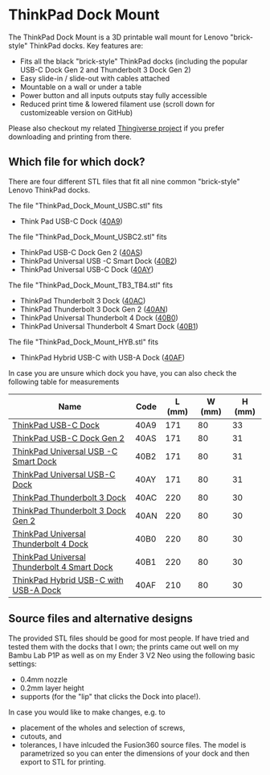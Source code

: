# ThinkPad Dock Mount
The ThinkPad Dock Mount is a 3D printable wall mount for Lenovo "brick-style" ThinkPad docks. Key features are:
* Fits all the black "brick-style" ThinkPad docks (including the popular USB-C Dock Gen 2 and Thunderbolt 3 Dock Gen 2)
* Easy slide-in / slide-out with cables attached
* Mountable on a wall or under a table
* Power button and all inputs outputs stay fully accessible
* Reduced print time & lowered filament use (scroll down for customizeable version on GitHub)

Please also checkout my related [Thingiverse project](https://www.thingiverse.com/thing:6096753) if you prefer downloading and printing from there.

## Which file for which dock?
There are four different STL files that fit all nine common "brick-style" Lenovo ThinkPad docks.

The file "ThinkPad_Dock_Mount_USBC.stl" fits
* Think Pad USB-C Dock ([40A9](https://support.lenovo.com/us/en/accessories/acc100348-thinkpad-usb-c-dock-overview-and-service-parts
))

The file "ThinkPad_Dock_Mount_USBC2.stl" fits
* ThinkPad USB-C Dock Gen 2 ([40AS](https://support.lenovo.com/us/en/accessories/acc500106-thinkpad-usb-c-dock-gen-2-overview-and-service-parts
))
* ThinkPad Universal USB -C Smart Dock ([40B2](https://support.lenovo.com/us/en/accessories/acc500253-thinkpad-universal-usb-c-smart-dock-overview-and-service-parts
))
* ThinkPad Universal USB-C Dock ([40AY](https://support.lenovo.com/us/en/solutions/pd500519-thinkpad-universal-usb-c-dock-overview-and-service-parts
))

The file "ThinkPad_Dock_Mount_TB3_TB4.stl" fits
* ThinkPad Thunderbolt 3 Dock ([40AC](https://support.lenovo.com/us/en/solutions/acc100356-thinkpad-thunderbolt-3-dock-overview-and-service-parts
))
* ThinkPad Thunderbolt 3 Dock Gen 2 ([40AN](https://support.lenovo.com/us/en/solutions/pd500265-thinkpad-thunderbolt-3-dock-gen-2-overview-and-sevice-parts
))
* ThinkPad Universal Thunderbolt 4 Dock ([40B0](https://support.lenovo.com/us/en/solutions/pd500503-thinkpad-universal-thunderbolt-4-dock-overview-and-service-parts
))
* ThinkPad Universal Thunderbolt 4 Smart Dock ([40B1](https://support.lenovo.com/us/en/accessories/acc500254-thinkpad-universal-thunderbolt-4-smart-dock-overview-and-service-parts
))

The file "ThinkPad_Dock_Mount_HYB.stl" fits
* ThinkPad Hybrid USB-C with USB-A Dock ([40AF](https://support.lenovo.com/us/en/solutions/pd500180-thinkpad-hybrid-usb-c-with-usb-a-dock-overview-and-service-parts
))

In case you are unsure which dock you have, you can also check the following table for measurements

| Name | Code | L (mm) | W (mm) | H (mm) |
| -- | -- | -- | -- | -- |
| [ThinkPad USB-C Dock](https://support.lenovo.com/us/en/accessories/acc100348-thinkpad-usb-c-dock-overview-and-service-parts) | 40A9 | 171 | 80 | 33 |
| [ThinkPad USB-C Dock Gen 2](https://support.lenovo.com/us/en/accessories/acc500106-thinkpad-usb-c-dock-gen-2-overview-and-service-parts) | 40AS | 171 | 80 | 31 |
| [ThinkPad Universal USB -C Smart Dock](https://support.lenovo.com/us/en/accessories/acc500253-thinkpad-universal-usb-c-smart-dock-overview-and-service-parts) | 40B2 | 171 | 80 | 31 |
| [ThinkPad Universal USB-C Dock](https://support.lenovo.com/us/en/solutions/pd500519-thinkpad-universal-usb-c-dock-overview-and-service-parts) | 40AY | 171 | 80 | 31 |
| [ThinkPad Thunderbolt 3 Dock](https://support.lenovo.com/us/en/solutions/acc100356-thinkpad-thunderbolt-3-dock-overview-and-service-parts) | 40AC | 220 | 80 | 30 |
| [ThinkPad Thunderbolt 3 Dock Gen 2](https://support.lenovo.com/us/en/solutions/pd500503-thinkpad-universal-thunderbolt-4-dock-overview-and-service-parts) | 40AN | 220 | 80 | 30 |
| [ThinkPad Universal Thunderbolt 4 Dock](https://support.lenovo.com/us/en/solutions/pd500503-thinkpad-universal-thunderbolt-4-dock-overview-and-service-parts) | 40B0 | 220 | 80 | 30 |
| [ThinkPad Universal Thunderbolt 4 Smart Dock](https://support.lenovo.com/us/en/accessories/acc500254-thinkpad-universal-thunderbolt-4-smart-dock-overview-and-service-parts) | 40B1 | 220 | 80 | 30 |
| [ThinkPad Hybrid USB-C with USB-A Dock](https://support.lenovo.com/us/en/solutions/pd500180-thinkpad-hybrid-usb-c-with-usb-a-dock-overview-and-service-parts) | 40AF | 210 | 80 | 30 |

## Source files and alternative designs

The provided STL files should be good for most people. If have tried and tested them with the docks that I own; the prints came out well on my Bambu Lab P1P as well as on my Ender 3 V2 Neo using the following basic settings:
* 0.4mm nozzle
* 0.2mm layer height
* supports (for the "lip" that clicks the Dock into place!).

In case you would like to make changes, e.g. to
* placement of the wholes and selection of screws,
* cutouts, and
* tolerances,
I have inlcuded the Fusion360 source files. The model is parametrized so you can enter the dimensions of your dock and then export to STL for printing.